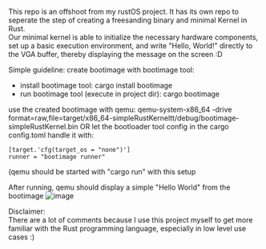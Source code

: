 This repo is an offshoot from my rustOS project. It has its own repo to seperate the step of creating a freesanding binary and minimal Kernel in Rust. <br>
Our minimal kernel is able to initialize the necessary hardware components, set up a basic execution environment, and write "Hello, World!" directly to the VGA buffer, thereby displaying the message on the screen :D

Simple guideline:
create bootimage with bootimage tool:
- install bootimage tool: cargo install bootimage
- run bootimage tool (execute in project dir): cargo bootimage

use the created bootimage with qemu: qemu-system-x86_64 -drive format=raw,file=target/x86_64-simpleRustKerneltt/debug/bootimage-simpleRustKernel.bin
OR
let the bootloader tool config in the cargo config.toml handle it with:
```
[target.'cfg(target_os = "none")']
runner = "bootimage runner"
```
(qemu should be started with "cargo run" with this setup

After running, qemu should display a simple "Hello World" from the bootimage
![image](https://github.com/raffifasaro/simpleRustKernel/assets/134242785/5dd570ee-647f-4b94-834e-48f898bfc53c)

Disclaimer:<br>
There are a lot of comments because I use this project myself to get more familiar with the Rust programming language, especially in low level use cases :)
